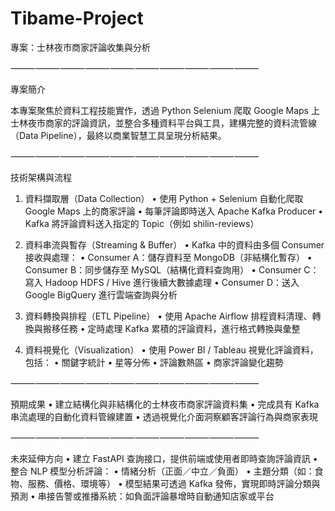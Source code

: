 # Tibame-Project 

專案：士林夜市商家評論收集與分析

⸻⸻⸻⸻⸻⸻⸻⸻⸻⸻

專案簡介

本專案聚焦於資料工程技能實作，透過 Python Selenium 爬取 Google Maps 上士林夜市商家的評論資訊，並整合多種資料平台與工具，建構完整的資料流管線（Data Pipeline），最終以商業智慧工具呈現分析結果。

⸻⸻⸻⸻⸻⸻⸻⸻⸻⸻

技術架構與流程

1. 資料擷取層（Data Collection）
	•	使用 Python + Selenium 自動化爬取 Google Maps 上的商家評論
	•	每筆評論即時送入 Apache Kafka Producer
	•	Kafka 將評論資料送入指定的 Topic（例如 shilin-reviews）

2. 資料串流與暫存（Streaming & Buffer）
	•	Kafka 中的資料由多個 Consumer 接收與處理：
	•	Consumer A：儲存資料至 MongoDB（非結構化暫存）
	•	Consumer B：同步儲存至 MySQL（結構化資料查詢用）
	•	Consumer C：寫入 Hadoop HDFS / Hive 進行後續大數據處理
	•	Consumer D：送入 Google BigQuery 進行雲端查詢與分析

3. 資料轉換與排程（ETL Pipeline）
	•	使用 Apache Airflow 排程資料清理、轉換與搬移任務
	•	定時處理 Kafka 累積的評論資料，進行格式轉換與彙整

4. 資料視覺化（Visualization）
	•	使用 Power BI / Tableau 視覺化評論資料，包括：
	•	關鍵字統計
	•	星等分佈
	•	評論數熱區
	•	商家評論變化趨勢

⸻⸻⸻⸻⸻⸻⸻⸻⸻⸻

預期成果
	•	建立結構化與非結構化的士林夜市商家評論資料集
	•	完成具有 Kafka 串流處理的自動化資料管線建置
	•	透過視覺化介面洞察顧客評論行為與商家表現

⸻⸻⸻⸻⸻⸻⸻⸻⸻⸻

未來延伸方向
	•	建立 FastAPI 查詢接口，提供前端或使用者即時查詢評論資訊
	•	整合 NLP 模型分析評論：
	•	情緒分析（正面／中立／負面）
	•	主題分類（如：食物、服務、價格、環境等）
	•	模型結果可透過 Kafka 發佈，實現即時評論分類與預測
	•	串接告警或推播系統：如負面評論暴增時自動通知店家或平台
